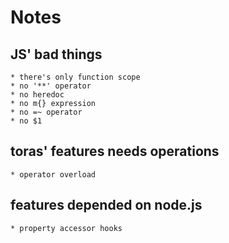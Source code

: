 Notes
=====

JS' bad things
--------------

    * there's only function scope
    * no '**' operator
    * no heredoc
    * no m{} expression
    * no =~ operator
    * no $1

toras' features needs operations
--------------------------------

    * operator overload

features depended on node.js
----------------------------

    * property accessor hooks

